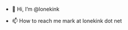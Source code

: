 - 👋 Hi, I’m @lonekink

- 📫 How to reach me mark at lonekink dot net

<!---
lonekink/lonekink is a ✨ special ✨ repository because its `README.md` (this file) appears on your GitHub profile.
You can click the Preview link to take a look at your changes.
--->
